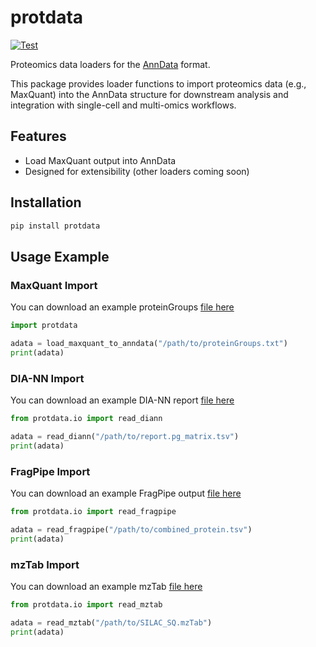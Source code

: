 # protdata

[![Test](https://github.com/czbiohub-sf/protdata/actions/workflows/test.yml/badge.svg)](https://github.com/czbiohub-sf/protdata/actions/workflows/test.yml)

Proteomics data loaders for the [AnnData](https://anndata.readthedocs.io/) format.

This package provides loader functions to import proteomics data (e.g., MaxQuant) into the AnnData structure for downstream analysis and integration with single-cell and multi-omics workflows.

## Features
- Load MaxQuant output into AnnData
- Designed for extensibility (other loaders coming soon)

## Installation
```bash
pip install protdata
```

## Usage Example

### MaxQuant Import

You can download an example proteinGroups [file here](https://zenodo.org/records/3774452/files/MaxQuant_Protein_Groups.tabular?download=1)
```python
import protdata

adata = load_maxquant_to_anndata("/path/to/proteinGroups.txt")
print(adata)
``` 

### DIA-NN Import

You can download an example DIA-NN report [file here](https://github.com/vdemichev/DiaNN/raw/master/diann-output-examples/report.pg_matrix.tsv)

```python
from protdata.io import read_diann

adata = read_diann("/path/to/report.pg_matrix.tsv")
print(adata)
```

### FragPipe Import

You can download an example FragPipe output [file here](https://github.com/Nesvilab/philosopher/blob/master/testdata/combined_protein.tsv?raw=true)

```python
from protdata.io import read_fragpipe

adata = read_fragpipe("/path/to/combined_protein.tsv")
print(adata)
```

### mzTab Import

You can download an example mzTab [file here](https://raw.githubusercontent.com/HUPO-PSI/mzTab/refs/heads/master/examples/1_0-Proteomics-Release/SILAC_SQ.mzTab)

```python
from protdata.io import read_mztab

adata = read_mztab("/path/to/SILAC_SQ.mzTab")
print(adata)
```



